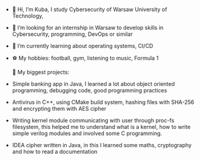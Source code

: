 - 👋 Hi, I’m Kuba, I study Cybersecurity of Warsaw University of Technology,
- 👀 I’m looking for an internship in Warsaw to develop skills in Cybersecurity, programming, DevOps or similar
- 🌱 I’m currently learning about operating systems, CI/CD 
- ⚽ My hobbies: football, gym, listening to music, Formula 1

	📖 My biggest projects:

- Simple banking app in Java, I learned a lot about object oriented programming, debugging code, good programming practices
- Antivirus in C++, using CMake build system, hashing files with SHA-256 and encrypting them with AES cipher
- Writing kernel module communicating with user through proc-fs filesystem, this helped me to understand what is a kernel, how to write simple verilog modules and involved some C programming.
- IDEA cipher written in Java, in this I learned some maths, cryptography and how to read a documentation

